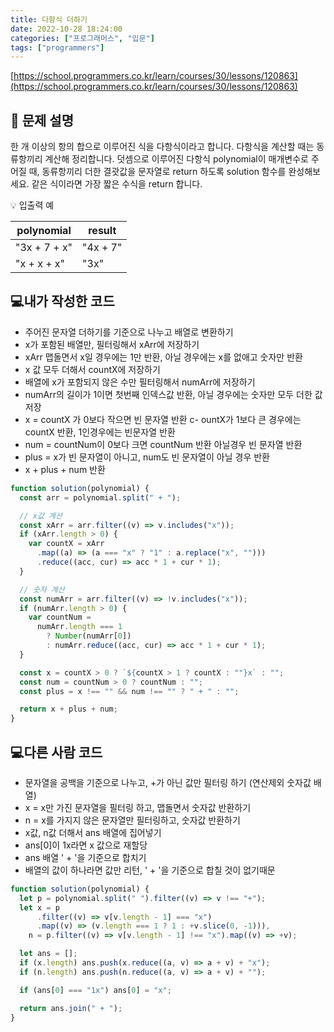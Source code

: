 ```yaml
---
title: 다항식 더하기
date: 2022-10-28 18:24:00
categories: ["프로그래머스", "입문"]
tags: ["programmers"]
---
```


[https://school.programmers.co.kr/learn/courses/30/lessons/120863](https://school.programmers.co.kr/learn/courses/30/lessons/120863)

## 📔 문제 설명

한 개 이상의 항의 합으로 이루어진 식을 다항식이라고 합니다. 다항식을 계산할 때는 동류항끼리 계산해 정리합니다. 덧셈으로 이루어진 다항식 polynomial이 매개변수로 주어질 때, 동류항끼리 더한 결괏값을 문자열로 return 하도록 solution 함수를 완성해보세요. 같은 식이라면 가장 짧은 수식을 return 합니다.

💡 입출력 예

| polynomial   | result   |
| ------------ | -------- |
| "3x + 7 + x" | "4x + 7" |
| "x + x + x"  | "3x"     |

## 💻내가 작성한 코드

- 주어진 문자열 더하기를 기준으로 나누고 배열로 변환하기
- x가 포함된 배열만, 필터링해서 xArr에 저장하기
- xArr 맵돌면서 x일 경우에는 1만 반환, 아닐 경우에는 x를 없애고 숫자만 반환
- x 값 모두 더해서 countX에 저장하기
- 배열에 x가 포함되지 않은 수만 필터링해서 numArr에 저장하기
- numArr의 길이가 1이면 첫번째 인덱스값 반환, 아닐 경우에는 숫자만 모두 더한 값 저장
- x = countX 가 0보다 작으면 빈 문자열 반환
  c- ountX가 1보다 큰 경우에는 countX 반환, 1인경우에는 빈문자열 반환
- num = countNum이 0보다 크면 countNum 반환 아닐경우 빈 문자열 반환
- plus = x가 빈 문자열이 아니고, num도 빈 문자열이 아닐 경우 반환
- x + plus + num 반환

```js
function solution(polynomial) {
  const arr = polynomial.split(" + ");

  // x값 계산
  const xArr = arr.filter((v) => v.includes("x"));
  if (xArr.length > 0) {
    var countX = xArr
      .map((a) => (a === "x" ? "1" : a.replace("x", "")))
      .reduce((acc, cur) => acc * 1 + cur * 1);
  }

  // 숫자 계산
  const numArr = arr.filter((v) => !v.includes("x"));
  if (numArr.length > 0) {
    var countNum =
      numArr.length === 1
        ? Number(numArr[0])
        : numArr.reduce((acc, cur) => acc * 1 + cur * 1);
  }

  const x = countX > 0 ? `${countX > 1 ? countX : ""}x` : "";
  const num = countNum > 0 ? countNum : "";
  const plus = x !== "" && num !== "" ? " + " : "";

  return x + plus + num;
}
```

## 💻다른 사람 코드

- 문자열을 공백을 기준으로 나누고, +가 아닌 값만 필터링 하기 (연산제외 숫자값 배열)
- x = x만 가진 문자열을 필터링 하고, 맵돌면서 숫자값 반환하기
- n = x를 가지지 않은 문자열만 필터링하고, 숫자값 반환하기
- x값, n값 더해서 ans 배열에 집어넣기
- ans[0]이 1x라면 x 값으로 재할당
- ans 배열 ' + '을 기준으로 합치기
- 배열의 값이 하나라면 값만 리턴, ' + '을 기준으로 합칠 것이 없기때문

```js
function solution(polynomial) {
  let p = polynomial.split(" ").filter((v) => v !== "+");
  let x = p
      .filter((v) => v[v.length - 1] === "x")
      .map((v) => (v.length === 1 ? 1 : +v.slice(0, -1))),
    n = p.filter((v) => v[v.length - 1] !== "x").map((v) => +v);

  let ans = [];
  if (x.length) ans.push(x.reduce((a, v) => a + v) + "x");
  if (n.length) ans.push(n.reduce((a, v) => a + v) + "");

  if (ans[0] === "1x") ans[0] = "x";

  return ans.join(" + ");
}
```
